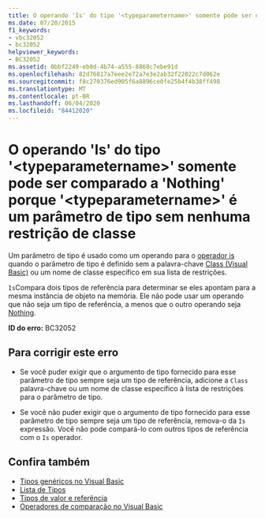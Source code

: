 ```yaml
---
title: O operando 'Is' do tipo '<typeparametername>' somente pode ser comparado a 'Nothing' porque '<typeparametername>' é um parâmetro de tipo sem nenhuma restrição de classe
ms.date: 07/20/2015
f1_keywords:
- vbc32052
- bc32052
helpviewer_keywords:
- BC32052
ms.assetid: 0bbf2249-eb0d-4b74-a555-8868c7ebe91d
ms.openlocfilehash: 82d76817a7eee2e72a7e3e2ab32f22022c7d062e
ms.sourcegitcommit: f8c270376ed905f6a8896ce0fe25b4f4b38ff498
ms.translationtype: MT
ms.contentlocale: pt-BR
ms.lasthandoff: 06/04/2020
ms.locfileid: "84412020"
---
```

# <a name="is-operand-of-type-typeparametername-can-be-compared-only-to-nothing-because-typeparametername-is-a-type-parameter-with-no-class-constraint"></a>O operando 'Is' do tipo '\<typeparametername>' somente pode ser comparado a 'Nothing' porque '\<typeparametername>' é um parâmetro de tipo sem nenhuma restrição de classe
Um parâmetro de tipo é usado como um operando para o [operador is](../language-reference/operators/is-operator.md) quando o parâmetro de tipo é definido sem a palavra-chave [Class (Visual Basic)](../language-reference/statements/class-statement.md) ou um nome de classe específico em sua lista de restrições.  
  
 `Is`Compara dois tipos de referência para determinar se eles apontam para a mesma instância de objeto na memória. Ele não pode usar um operando que não seja um tipo de referência, a menos que o outro operando seja [Nothing](../language-reference/nothing.md).  
  
 **ID do erro:** BC32052  
  
## <a name="to-correct-this-error"></a>Para corrigir este erro  
  
- Se você puder exigir que o argumento de tipo fornecido para esse parâmetro de tipo sempre seja um tipo de referência, adicione a `Class` palavra-chave ou um nome de classe específico à lista de restrições para o parâmetro de tipo.  
  
- Se você não puder exigir que o argumento de tipo fornecido para esse parâmetro de tipo sempre seja um tipo de referência, remova-o da `Is` expressão. Você não pode compará-lo com outros tipos de referência com o `Is` operador.  
  
## <a name="see-also"></a>Confira também

- [Tipos genéricos no Visual Basic](../programming-guide/language-features/data-types/generic-types.md)
- [Lista de Tipos](../language-reference/statements/type-list.md)
- [Tipos de valor e referência](../programming-guide/language-features/data-types/value-types-and-reference-types.md)
- [Operadores de comparação no Visual Basic](../programming-guide/language-features/operators-and-expressions/comparison-operators.md)
